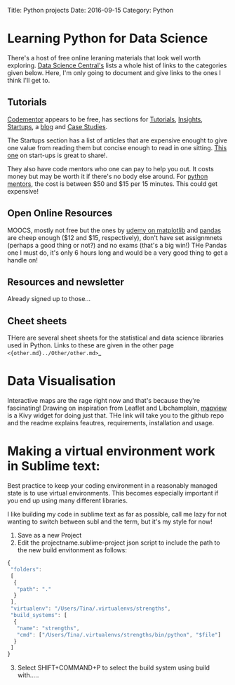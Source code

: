 Title: Python projects
Date: 2016-09-15
Category: Python


# Learning Python for Data Science
There's a host of free online leraning materials that look well worth exploring.
[Data Science Central's](http://www.datasciencecentral.com/profiles/blogs/learning-python-for-data-science) lists a whole hist of links to the categories given below. Here, I'm only going to document and give links to the ones I think I'll get to.


## Tutorials
[Codementor](https://www.codementor.io/startups/tutorial) appears to be free, has sections for [Tutorials](https://www.codementor.io/tutorial), [Insights](https://www.codementor.io/learn-programming), [Startups](https://www.codementor.io/startups/tutorial), a [blog](https://www.codementor.io/blog) and [Case Studies](https://www.codementor.io/success-stories).

The Startups section has a list of articles that are expensive enought to give one value from reading them but concise enough to read in one sitting. [This one](https://www.codementor.io/startups/tutorial/developer-guide-to-launching-a-startup-marketing-101) on start-ups is great to share!.

They also have code mentors who one can pay to help you out.
It costs money but may be worth it if there's no body else around. For [python mentors](https://www.codementor.io/python-experts), the cost is between $50 and $15 per 15 minutes. This could get expensive!

## Open Online Resources
MOOCS, mostly not free but the ones by [udemy on matplotlib](https://www.udemy.com/data-visualization-with-python-and-matplotlib/?siteID=OyHlmBp2G0c-.mew2nb1tZlughhOlrk9wg&LSNPUBID=OyHlmBp2G0c) and [pandas](https://www.udemy.com/data-analysis-with-python-and-pandas/?siteID=OyHlmBp2G0c-Z6IUOHV0hSLSK3Hag30vXw&LSNPUBID=OyHlmBp2G0c) are cheep enough ($12 and $15, respectively), don't have set assignmnets (perhaps a good thing or not?) and no exams (that's a big win!) THe Pandas one I must do, it's only 6 hours long and would be a very good thing to get a handle on!

## Resources and newsletter
Already signed up to those...

## Cheet sheets
THere are several sheet sheets for the statistical and data science libraries used in Python. Links to these are given in the other page `<{other.md}../Other/other.md>`_

# Data Visualisation
Interactive maps are the rage right now and that's because they're fascinating!
Drawing on inspiration from Leaflet and Libchamplain, [mapview](https://github.com/kivy-garden/garden.mapview) is a Kivy widget for doing just that.
THe link will take you to the github repo and the readme explains feautres, requirements, installation and usage.

# Making a virtual environment work in Sublime text:
Best practice to keep your coding environment in a reasonably managed state is to use virtual environments. This becomes especially important if you end up using many different libraries.

I like building my code in sublime text as far as possible, call me lazy for not wanting to switch between subl and the term, but it's my style for now!


1. Save as a new Project
2. Edit the projectname.sublime-project json script to include the path to the new build envitonment as follows:

``` javascript
{
 "folders":
 [
  {
   "path": "."
  }
 ],
 "virtualenv": "/Users/Tina/.virtualenvs/strengths",
 "build_systems": [
  {
   "name": "strengths",
   "cmd": ["/Users/Tina/.virtualenvs/strengths/bin/python", "$file"]
  }
 ] 
}
```
3. Select SHIFT+COMMAND+P to select the build system using build with.....

